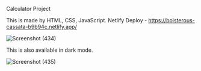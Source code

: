 Calculator Project

This is made by HTML, CSS, JavaScript.
Netlify Deploy - https://boisterous-cassata-b9b94c.netlify.app/

![Screenshot (434)](https://user-images.githubusercontent.com/114987574/225388790-07ad6297-cb72-4cba-8cd3-9abeef4f6e05.png)


This is also available in dark mode.


![Screenshot (435)](https://user-images.githubusercontent.com/114987574/225388890-bde98df9-61cf-4b66-9943-b90f1f67dc4b.png)
